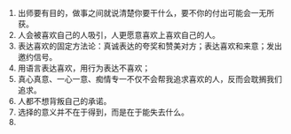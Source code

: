 1. 出师要有目的，做事之间就说清楚你要干什么，要不你的付出可能会一无所获。
2. 人会被喜欢自己的人吸引，人更愿意喜欢上喜欢自己的人。
3. 表达喜欢的固定方法论：真诚表达的夸奖和赞美对方；表达喜欢和来意；发出邀约信号。
4. 用语言表达喜欢，用行为表达不喜欢；
5. 真心真意、一心一意、痴情专一不仅不会帮我追求喜欢的人，反而会耽搁我们追求。
6. 人都不想背叛自己的承诺。
7. 选择的意义并不在于得到，而是在于能失去什么。
8. 